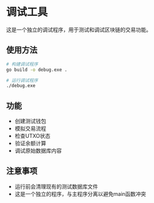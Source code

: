 # 调试工具

这是一个独立的调试程序，用于测试和调试区块链的交易功能。

## 使用方法

```bash
# 构建调试程序
go build -o debug.exe .

# 运行调试程序
./debug.exe
```

## 功能

- 创建测试钱包
- 模拟交易流程
- 检查UTXO状态
- 验证余额计算
- 调试原始数据库内容

## 注意事项

- 运行前会清理现有的测试数据库文件
- 这是一个独立的程序，与主程序分离以避免main函数冲突